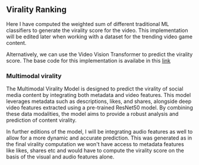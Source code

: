 ## Virality Ranking

Here I have computed the weighted sum of different traditional ML classifiers to generate the virality score for the video. This implementation will be edited later when working with a dataset for the trending video game content.

Alternatively, we can use the Video Vision Transformer to predict the virality score.
The base code for this implementation is availabe in this [link](https://github.com/harbarex/tiktok-virality-prediction/tree/main)



### Multimodal virality

The Multimodal Virality Model is designed to predict the virality of social media content by integrating both metadata and video features. This model leverages metadata such as descriptions, likes, and shares, alongside deep video features extracted using a pre-trained ResNet50 model. By combining these data modalities, the model aims to provide a robust analysis and prediction of content virality.


In further editions of the model, I will be integrating audio features as well to allow for a more dynamic and accurate prediction. This was generated as in the final virality computation we won't have access to metadata features like likes, shares etc and would have to compute the virality score on the basis of the visual and audio features alone. 